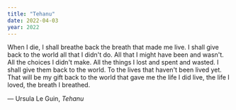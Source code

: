 ```yaml
---
title: "Tehanu"
date: 2022-04-03
year: 2022
---
```


When I die, I shall breathe back the breath that made me live.
I shall give back to the world all that I didn't do.
All that I might have been and wasn't.
All the choices I didn't make.
All the things I lost and spent and wasted.
I shall give them back to the world.
To the lives that haven't been lived yet.
That will be my gift back to the world that gave me the life I did live,
the life I loved,
the breath I breathed.

— Ursula Le Guin, *Tehanu*
